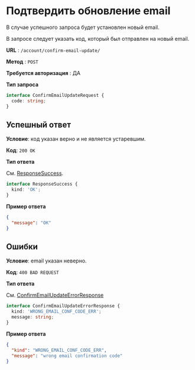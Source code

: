 # Подтвердить обновление email

В случае успешного запроса будет установлен новый email.

В запросе следует указать код, который был отправлен на новый email.

**URL** : `/account/confirm-email-update/`

**Метод** : `POST`

**Требуется авторизация** : ДА

**Тип запроса**

```typescript
interface ConfirmEmailUpdateRequest {
  code: string;
}
```

## Успешный ответ

**Условие**: код указан верно и не является устаревшим.

**Код**: `200 OK`

**Тип ответа**

См. [ResponseSuccess](/api-docs/types.md#ResponseSuccess).

```typescript
interface ResponseSuccess {
  kind: 'OK';
}
```

**Пример ответа**

```json
{
  "message": "OK"
}
```

## Ошибки

**Условие**: email указан неверно.

**Код**: `400 BAD REQUEST`

**Тип ответа**

См. [ConfirmEmailUpdateErrorResponse](/api-docs/types.md#ConfirmEmailUpdateErrorResponse)

```typescript
interface ConfirmEmailUpdateErrorResponse {
  kind: 'WRONG_EMAIL_CONF_CODE_ERR';
  message: string;
}
```

**Пример ответа**

```json
{
  "kind": "WRONG_EMAIL_CONF_CODE_ERR",
  "message": "wrong email confirmation code"
}
```

